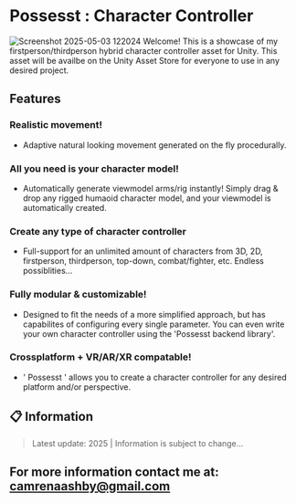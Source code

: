 # Possesst : Character Controller
![Screenshot 2025-05-03 122024](https://github.com/user-attachments/assets/4a0424c8-42b1-48fa-833b-1cce3472e3eb)
Welcome! This is a showcase of my firstperson/thirdperson hybrid character controller asset for Unity. This asset will be availbe on the Unity Asset Store for everyone to use in any desired project.

## Features
### Realistic movement!
+ Adaptive natural looking movement generated on the fly procedurally.
  
### All you need is your character model!
+ Automatically generate viewmodel arms/rig instantly! Simply drag & drop any rigged humaoid character model, and your viewmodel is automatically created.

### Create any type of character controller
+ Full-support for an unlimited amount of characters from 3D, 2D, firstperson, thirdperson, top-down, combat/fighter, etc. Endless possiblities...

### Fully modular & customizable!
+ Designed to fit the needs of a more simplified approach, but has capabilites of configuring every single parameter. You can even write your own character controller using the 'Possesst backend library'.


### Crossplatform + VR/AR/XR compatable!
+ ' Possesst ' allows you to create a character controller for any desired platform and/or perspective.

## 📋 Information
> Latest update: 2025 | Information is subject to change...
## For more information contact me at: camrenaashby@gmail.com

